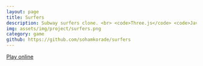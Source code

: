 ```yaml
---
layout: page
title: Surfers
description: Subway surfers clone. <br> <code>Three.js</code> <code>JavaScript</code>
img: assets/img/project/surfers.png
category: game
github: https://github.com/sohamkorade/surfers
---
```


<a href="https://sohamapps.rf.gd/surfers/">Play online</a>